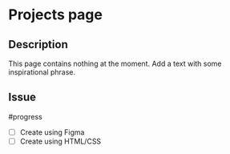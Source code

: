 # Projects page
## Description
This page contains nothing at the moment.
Add a text with some inspirational phrase.

## Issue 
#progress
- [ ] Create using Figma
- [ ] Create using HTML/CSS